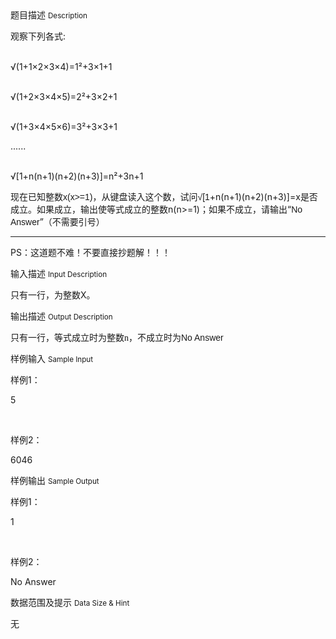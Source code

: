 <div class="panel panel-default">
<div class="area-title">
<span>
题目描述
<small>Description</small>
</span></div>
<div class="panel-body">

<p><span style="">观察下列各式</span><span style="">:</span></p><p><span style=""><br></span><span style="">√(</span><span style="">1+1</span><span style="">×</span><span style="">2</span><span style="">×</span><span style="">3</span><span style="">×</span><span style="">4)=1</span><span style="">²</span><span style="">+3</span><span style="">×</span><span style="">1+1</span></p><p><span style=""><br></span><span style="">√(</span><span style="">1+2</span><span style="">×</span><span style="">3</span><span style="">×</span><span style="">4</span><span style="">×</span><span style="">5)=2</span><span style="">²</span><span style="">+3</span><span style="">×</span><span style="">2+1</span></p><p><span style=""><br></span><span style="">√(</span><span style="">1+3</span><span style="">×</span><span style="">4</span><span style="">×</span><span style="">5</span><span style="">×</span><span style="">6)=3</span><span style="">²</span><span style="">+3</span><span style="">×</span><span style="">3+1</span></p><p><span style="">......</span></p><p><span style=""><br></span><span style="">√[</span><span style="">1+n(n+1)(n+2)(n+3)]=n</span><span style="">²</span><span style="">+3n+1</span></p><p><span style=""></span></p><p><span style=""></span></p><p><span style="">现在已知整数<span style="font-family: Arial;">x(x&gt;=1)</span>，从键盘读入这个数，试问</span><span style="font-family: Arial;">√[1</span><span style="">+n(n+1)(n+2)(n+3)]=x</span><span style="">是否成立。如果成立，输出使等式成立的整数</span><span style="">n(n&gt;=1)</span><span style="">；如果不成立，请输出“</span><span style="font-family: Arial;">No Answer</span><span style="">”</span><span style="">（不需要引号）</span></p><p><span style=""></span></p><hr><p>PS：这道题不难！不要直接抄题解！！！<span style=""></span><br></p>

</div>
</div>

<div class="panel panel-default">
<div class="area-title">
<span>
输入描述
<small>Input Description</small>
</span></div>
<div class="panel-body">
<p><span style=""><span style="">只有一行，为整数</span>X<span style="">。</span></span></p>

</div>
</div>
<div  class="panel panel-default">
<div class="area-title">
<span>
输出描述
<small>Output Description</small>
</span></div>
<div class="panel-body">

<p><span style=";font-family:宋体;font-size:14px"><span style="font-family:宋体">只有一行，等式成立时为整数</span>n<span style="font-family:宋体">，不成立时为</span><span style="font-family:Arial">No Answer</span></span></p>

</div>
</div>


<div class="panel panel-default">
<div class="area-title">
<span>
样例输入
<small>Sample Input</small>
</span></div>
<div class="panel-body">
<p><span style=""><span style="">样例</span>1<span style="">：</span></span></p><p><span style="">5</span></p><p><span style=""> </span></p><p><span style=""><span style="">样例</span>2<span style="">：</span></span></p><p><span style="">6046</span></p>

</div>
</div>

<div class="panel panel-default">
<div class="area-title">
<span>
样例输出
<small>Sample Output</small>
</span></div>
<div class="panel-body">
<p><span style="">样例</span><span style="">1</span><span style="">：</span><br></p><p><span style="">1</span></p><p><span style=""> </span></p><p><span style=""><span style="">样例</span>2<span style="">：</span></span></p><p><span style="">No Answer</span></p>

</div>
</div>

<div class="panel panel-default">
<div class="area-title">
<span>
数据范围及提示
<small>Data Size & Hint</small>
</span></div>
<div class="panel-body">
<p>无</p>
</div>
</div>